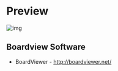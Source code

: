 # Preview

![img](https://i.imgur.com/rZvw7IA.png)

## Boardview Software

- BoardViewer - <http://boardviewer.net/>
